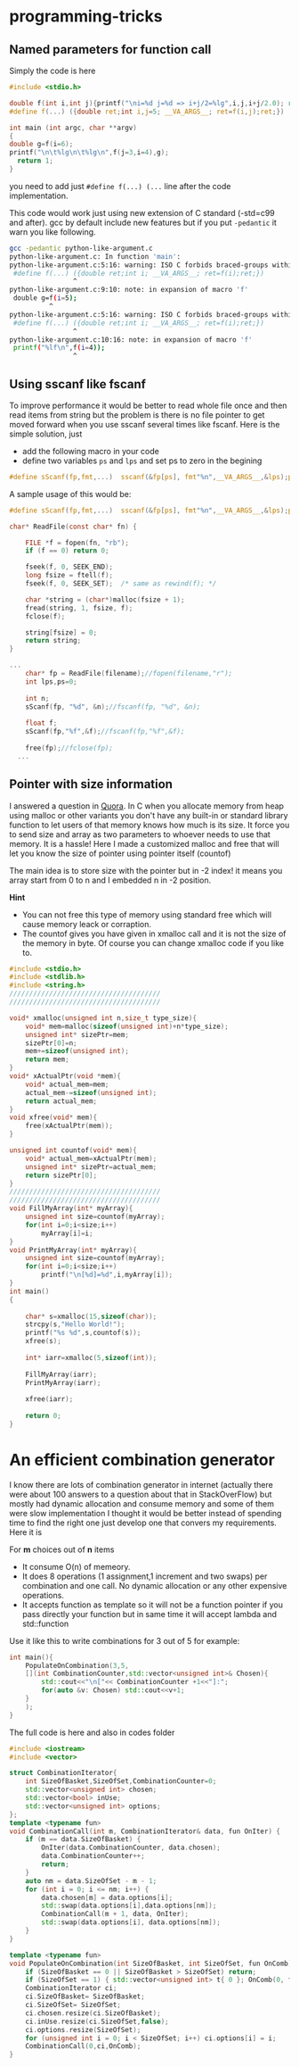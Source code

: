 # programming-tricks

## Named parameters for function call

Simply the code is here

~~~C
#include <stdio.h>

double f(int i,int j){printf("\ni=%d j=%d => i+j/2=%lg",i,j,i+j/2.0); return i+j/2.0;}
#define f(...) ({double ret;int i,j=5; __VA_ARGS__; ret=f(i,j);ret;})

int main (int argc, char **argv)
{
double g=f(i=6);
printf("\n\t%lg\n\t%lg\n",f(j=3,i=4),g);
  return 1;
}
~~~

you need to add just `#define f(...) (...` line after the code implementation.

This code would work just using new extension of C standard (-std=c99 and after). gcc by default include new features but if you put `-pedantic`  it warn you like following.

~~~bash
gcc -pedantic python-like-argument.c 
python-like-argument.c: In function 'main':
python-like-argument.c:5:16: warning: ISO C forbids braced-groups within expressions [-Wpedantic]
 #define f(...) ({double ret;int i; __VA_ARGS__; ret=f(i);ret;})
                ^
python-like-argument.c:9:10: note: in expansion of macro 'f'
 double g=f(i=5);
          ^
python-like-argument.c:5:16: warning: ISO C forbids braced-groups within expressions [-Wpedantic]
 #define f(...) ({double ret;int i; __VA_ARGS__; ret=f(i);ret;})
                ^
python-like-argument.c:10:16: note: in expansion of macro 'f'
 printf("%lf\n",f(i=4));
                ^

~~~
## Using sscanf like fscanf
To improve performance it would be better to read whole file once and then read items from string but the problem is there is no file pointer to get moved forward when you use sscanf several times like fscanf.
Here is the simple solution, just 

* add the following macro in your code 
* define two variables `ps` and `lps` and set ps to zero in the begining
 
~~~c
#define sScanf(fp,fmt,...)  sscanf(&fp[ps], fmt"%n",__VA_ARGS__,&lps);ps+=lps;
~~~
A sample usage of this would be:
~~~c
#define sScanf(fp,fmt,...)  sscanf(&fp[ps], fmt"%n",__VA_ARGS__,&lps);ps+=lps;

char* ReadFile(const char* fn) {

	FILE *f = fopen(fn, "rb");
	if (f == 0) return 0;

	fseek(f, 0, SEEK_END);
	long fsize = ftell(f);
	fseek(f, 0, SEEK_SET);  /* same as rewind(f); */

	char *string = (char*)malloc(fsize + 1);
	fread(string, 1, fsize, f);
	fclose(f);

	string[fsize] = 0;
	return string;
}

...
	char* fp = ReadFile(filename);//fopen(filename,"r");
	int lps,ps=0;
  
  	int n;
	sScanf(fp, "%d", &n);//fscanf(fp, "%d", &n);
	
	float f;
	sScanf(fp,"%f",&f);//fscanf(fp,"%f",&f);
	
	free(fp);//fclose(fp);
  ...
~~~

## Pointer with size information
I answered a question in [Quora](https://qr.ae/pN6yDB). In C when you allocate memory from heap using malloc or other variants you don't have any built-in or standard library function to let users of that memory knows how much is its size. It force you to send size and array as two parameters to whoever needs to use that memory. It is a hassle! 
Here I made a customized malloc and free that will let you know the size of pointer using pointer itself (countof)

The main idea is to store size with the pointer but in -2 index! it means you array start from 0 to n and I embedded n in -2 position.

**Hint**
- You can not free this type of memory using standard free which will cause memory leack or corraption. 
- The countof gives you have given in xmalloc call and it is not the size of the memory in byte. Of course you can change xmalloc code if you like to.
~~~ C
#include <stdio.h>
#include <stdlib.h>
#include <string.h>
//////////////////////////////////////
//////////////////////////////////////

void* xmalloc(unsigned int n,size_t type_size){
    void* mem=malloc(sizeof(unsigned int)+n*type_size);
    unsigned int* sizePtr=mem;
    sizePtr[0]=n;
    mem+=sizeof(unsigned int);
    return mem;
}
void* xActualPtr(void *mem){
    void* actual_mem=mem;
    actual_mem-=sizeof(unsigned int);
    return actual_mem;
}
void xfree(void* mem){
    free(xActualPtr(mem));
}

unsigned int countof(void* mem){
    void* actual_mem=xActualPtr(mem);
    unsigned int* sizePtr=actual_mem;
    return sizePtr[0];
}
//////////////////////////////////////
//////////////////////////////////////
void FillMyArray(int* myArray){
	unsigned int size=countof(myArray);
	for(int i=0;i<size;i++)
		myArray[i]=i;
}
void PrintMyArray(int* myArray){
	unsigned int size=countof(myArray);
	for(int i=0;i<size;i++)
		printf("\n[%d]=%d",i,myArray[i]);
}
int main()
{
    
    char* s=xmalloc(15,sizeof(char));
    strcpy(s,"Hello World!");
    printf("%s %d",s,countof(s));
    xfree(s);
    
    int* iarr=xmalloc(5,sizeof(int));
    
    FillMyArray(iarr);
    PrintMyArray(iarr);
    
    xfree(iarr);
    
    return 0;
}
~~~

# An efficient combination generator
I know there are lots of combination generator in internet (actually there were about 100 answers to a question about that in StackOverFlow) but mostly had dynamic allocation and consume memory and some of them were slow implementation I thought it would be better instead of spending time to find the right one just develop one that convers my requirements. Here it is

For **m** choices out of **n** items
   - It consume O(n) of memeory.
   - It does 8 operations (1 assignment,1 increment and two swaps) per combination and one call. No dynamic allocation or any other expensive operations.
   - It accepts function as template so it will not be a function pointer if you pass directly your function but in same time it will accept lambda and std::function 

Use it like this to write combinations for 3 out of 5 for example:
~~~ C++
int main(){
    PopulateOnCombination(3,5,
    [](int CombinationCounter,std::vector<unsigned int>& Chosen){
        std::cout<<"\n["<< CombinationCounter +1<<"]:";
        for(auto &v: Chosen) std::cout<<v+1;
    }
    );
}
~~~

The full code is here and also in codes folder

~~~ C++
#include <iostream>
#include <vector>

struct CombinationIterator{
    int SizeOfBasket,SizeOfSet,CombinationCounter=0;
    std::vector<unsigned int> chosen;
    std::vector<bool> inUse;
    std::vector<unsigned int> options;
};
template <typename fun>
void CombinationCall(int m, CombinationIterator& data, fun OnIter) {
    if (m == data.SizeOfBasket) {
        OnIter(data.CombinationCounter, data.chosen);
        data.CombinationCounter++;
        return;
    }
    auto nm = data.SizeOfSet - m - 1;
    for (int i = 0; i <= nm; i++) {
        data.chosen[m] = data.options[i];
        std::swap(data.options[i],data.options[nm]);
        CombinationCall(m + 1, data, OnIter);        
        std::swap(data.options[i], data.options[nm]);
    }
}

template <typename fun>
void PopulateOnCombination(int SizeOfBasket, int SizeOfSet, fun OnComb) {
    if (SizeOfBasket == 0 || SizeOfBasket > SizeOfSet) return;
    if (SizeOfSet == 1) { std::vector<unsigned int> t{ 0 }; OnComb(0, t); return; }
    CombinationIterator ci;
    ci.SizeOfBasket= SizeOfBasket;
    ci.SizeOfSet= SizeOfSet;
    ci.chosen.resize(ci.SizeOfBasket);
    ci.inUse.resize(ci.SizeOfSet,false);
    ci.options.resize(SizeOfSet);
    for (unsigned int i = 0; i < SizeOfSet; i++) ci.options[i] = i;
    CombinationCall(0,ci,OnComb);
}


~~~
